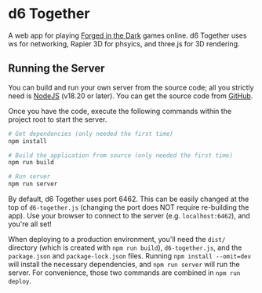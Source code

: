 # d6 Together
A web app for playing [Forged in the Dark](https://bladesinthedark.com/forged-dark) games online. d6 Together uses ws for networking, Rapier 3D for phsyics, and three.js for 3D rendering.

## Running the Server
You can build and run your own server from the source code; all you strictly need is [NodeJS](https://nodejs.org/) (v18.20 or later). You can get the source code from [GitHub](https://github.com/ItsAlxl/d6-together).

Once you have the code, execute the following commands within the project root to start the server.
```sh
# Get dependencies (only needed the first time)
npm install

# Build the application from source (only needed the first time)
npm run build

# Run server
npm run server
```
By default, d6 Together uses port 6462. This can be easily changed at the top of `d6-together.js` (changing the port does NOT require re-building the app). Use your browser to connect to the server (e.g. `localhost:6462`), and you're all set!

When deploying to a production environment, you'll need the `dist/` directory (which is created with `npm run build`), `d6-together.js`, and the `package.json` and `package-lock.json` files. Running `npm install --omit=dev` will install the necessary dependencies, and `npm run server` will run the server. For convenience, those two commands are combined in `npm run deploy`.